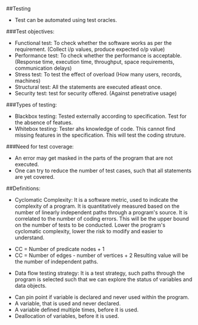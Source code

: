 ##Testing

* Test can be automated using test oracles.

###Test objectives:
* Functional test: To check whether the software works as per the requirement. (Collect i/p values, produce expected o/p value)
* Performance test: To check whether the performance is acceptable. (Response time, execution time, throughput, space requirements, communication delays)
* Stress test: To test the effect of overload (How many users, records, machines)
* Structural test: All the statements are executed atleast once.
* Security test: test for security offered. (Against penetrative usage)

###Types of testing:
* Blackbox testing: Tested externally according to specification. Test for the absence of featues.
* Whitebox testing: Tester ahs knowledge of code. This cannot find missing features in the specification. This will test the coding struture.

###Need for test coverage:
* An error may get masked in the parts of the program that are not executed.
* One can try to reduce the number of test cases, such that all statements are yet covered.



##Definitions:
* Cyclomatic Complexity: It is a software metric, used to indicate the complexity of a program. It is quantitatively measured based on the number of linearly independent paths through a program's source. It is correlated to the number of coding errors. This will be the upper bound on the number of tests to be conducted. Lower the program's cyclomatic complexity, lower the risk to modify and easier to understand.  
 - CC = Number of predicate nodes + 1
 - CC = Number of edges - number of vertices + 2
Resulting value will be the number of independent paths.

* Data flow testing strategy: It is a test strategy, such paths through the program is selected such that we can explore the status of variables and data objects. 
 - Can pin point if variable is declared and never used within the program.
 - A variable, that is used and never declared.
 - A variable defined multiple times, before it is used.
 - Deallocation of variables, before it is used.



